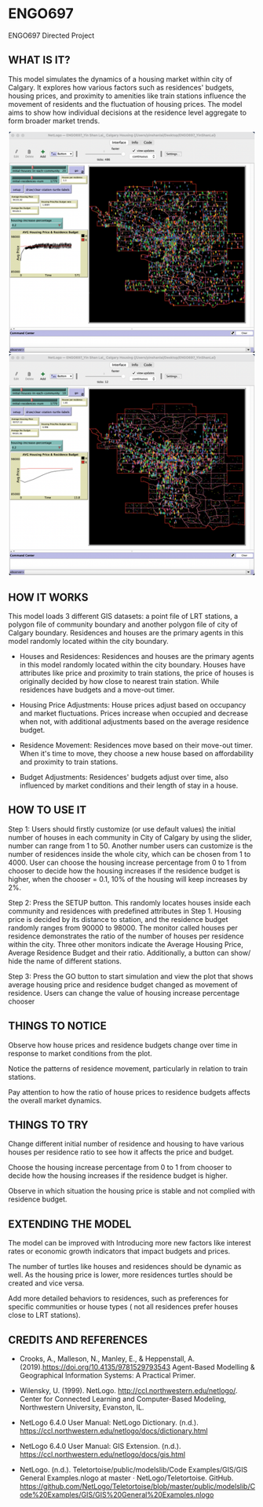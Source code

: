 # ENGO697
ENGO697 Directed Project

## WHAT IS IT?

This model simulates the dynamics of a housing market within city of Calgary. It explores how various factors such as residences' budgets, housing prices, and proximity to amenities like train stations influence the movement of residents and the fluctuation of housing prices. The model aims to show how individual decisions at the residence level aggregate to form broader market trends.

<div align="center">
  <img style="width:500px;" src="/screenshot1.png" alt="NetLogo Calgary Housing">
</div>
<div align="center">
  <img style="width:500px;" src="/screenshot2.png" alt="NetLogo Calgary Housing">
</div>

## HOW IT WORKS

This model loads 3 different GIS datasets: a point file of LRT stations, a polygon file of community boundary and another polygon file of city of Calgary boundary. Residences and houses are the primary agents in this model randomly located within the city boundary.  

* Houses and Residences: Residences and houses are the primary agents in this model randomly located within the city boundary. Houses have attributes like price and proximity to train stations, the price of houses is originally decided by how close to nearest train station. While residences have budgets and a move-out timer. 

* Housing Price Adjustments: House prices adjust based on occupancy and market fluctuations. Prices increase when occupied and decrease when not, with additional adjustments based on the average residence budget. 

* Residence Movement: Residences move based on their move-out timer. When it's time to move, they choose a new house based on affordability and proximity to train stations. 

* Budget Adjustments: Residences' budgets adjust over time, also influenced by market conditions and their length of stay in a house. 

## HOW TO USE IT

Step 1: Users should firstly customize (or use default values) the initial number of houses in each community in City of Calgary by using the slider, number can range from 1 to 50. Another number users can customize is the number of residences inside the whole city, which can be chosen from 1 to 4000. User can choose the housing increase percentage from 0 to 1 from chooser to decide how the housing increases if the residence budget is higher, when the chooser = 0.1, 10% of the housing will keep increases by 2%. 

  

Step 2: Press the SETUP button. This randomly locates houses inside each community and residences with predefined attributes in Step 1. Housing price is decided by its distance to station, and the residence budget randomly ranges from 90000 to 98000. The monitor called houses per residence demonstrates the ratio of the number of houses per residence within the city.  Three other monitors indicate the Average Housing Price, Average Residence Budget and their ratio. Additionally, a button can show/ hide the name of different stations. 


Step 3: Press the GO button to start simulation and view the plot that shows average housing price and residence budget changed as movement of residence. Users can change the value of housing increase percentage chooser 



## THINGS TO NOTICE

Observe how house prices and residence budgets change over time in response to market conditions from the plot. 

Notice the patterns of residence movement, particularly in relation to train stations. 

Pay attention to how the ratio of house prices to residence budgets affects the overall market dynamics. 

## THINGS TO TRY

Change different initial number of residence and housing to have various houses per residence ratio to see how it affects the price and budget. 

Choose the housing increase percentage from 0 to 1 from chooser to decide how the housing increases if the residence budget is higher.

Observe in which situation the housing price is stable and not complied with residence budget. 

## EXTENDING THE MODEL

The model can be improved with Introducing more new factors like interest rates or economic growth indicators that impact budgets and prices. 

The number of turtles like houses and residences should be dynamic as well. As the housing price is lower, more residences turtles should be created and vice versa.  

Add more detailed behaviors to residences, such as preferences for specific communities or house types ( not all residences prefer houses close to LRT stations). 


## CREDITS AND REFERENCES

* Crooks, A., Malleson, N., Manley, E., & Heppenstall, A. (2019).https://doi.org/10.4135/9781529793543 Agent-Based Modelling & Geographical Information Systems: A Practical Primer. 

* Wilensky, U. (1999). NetLogo. http://ccl.northwestern.edu/netlogo/. Center for Connected Learning and Computer-Based Modeling, Northwestern University, Evanston, IL.

* NetLogo 6.4.0 User Manual: NetLogo Dictionary. (n.d.). https://ccl.northwestern.edu/netlogo/docs/dictionary.html

* NetLogo 6.4.0 User Manual: GIS Extension. (n.d.). https://ccl.northwestern.edu/netlogo/docs/gis.html

* NetLogo. (n.d.). Teletortoise/public/modelslib/Code Examples/GIS/GIS General Examples.nlogo at master · NetLogo/Teletortoise. GitHub. https://github.com/NetLogo/Teletortoise/blob/master/public/modelslib/Code%20Examples/GIS/GIS%20General%20Examples.nlogo
